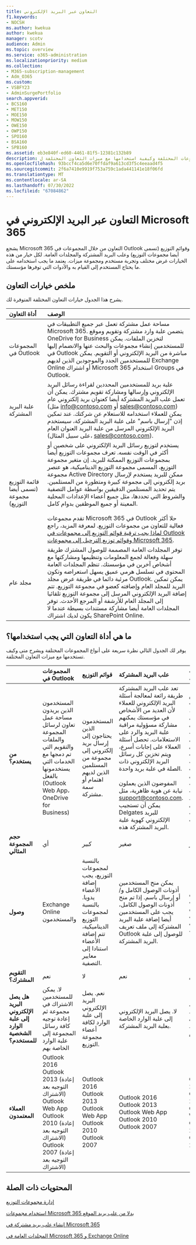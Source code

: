 ```yaml
---
title: التعاون عبر البريد الإلكتروني
f1.keywords:
- NOCSH
ms.author: kwekua
author: kwekua
manager: scotv
audience: Admin
ms.topic: overview
ms.service: o365-administration
ms.localizationpriority: medium
ms.collection:
- M365-subscription-management
- Adm_O365
ms.custom:
- VSBFY23
- AdminSurgePortfolio
search.appverid:
- BCS160
- MET150
- MOE150
- MOW150
- OWE150
- OWP150
- SPO160
- BSA160
- SPB160
ms.assetid: eb3e840f-ed60-4461-81f5-12381c132b89
description: تعرف على أنواع المجموعات المختلفة وكيفية استخدامها مع ميزات التعاون المختلفة ل Microsoft 365.
ms.openlocfilehash: 93bccf4ca5d6e70ffdaf9a613cd3f5c4eeaad4f5
ms.sourcegitcommit: 2f6a7410e9919f753a759c1ada441141e18f06fd
ms.translationtype: MT
ms.contentlocale: ar-SA
ms.lasthandoff: 07/30/2022
ms.locfileid: "67084862"
---
```

# <a name="email-collaboration-in-microsoft-365"></a>التعاون عبر البريد الإلكتروني في Microsoft 365

يشجع Microsoft 365 التعاون من خلال المجموعات في Outlook وقوائم التوزيع (تسمى أيضا مجموعات التوزيع) وعلب البريد المشتركة والمجلدات العامة. لكل خيار من هذه الخيارات غرض مختلف وتجربة مستخدم ومجموعة ميزات. يعتمد ما يجب استخدامه على ما يحتاج المستخدم إلى القيام به والأدوات التي توفرها مؤسستك.
  
## <a name="summary-of-collaboration-options"></a>ملخص خيارات التعاون

يشرح هذا الجدول خيارات التعاون المختلفة المتوفرة لك.

|**أداة التعاون**|**الوصف**|
|:-----|:-----|
|المجموعات في Outlook  <br/> |مساحة عمل مشتركة تعمل عبر جميع التطبيقات في Microsoft 365. يتضمن علبة وارد مشتركة وتقويم وموقع OneDrive for Business لتخزين الملفات. يمكن للمستخدمين إنشاء مجموعات والبحث عنها والانضمام إليها في Outlook مباشرة من البريد الإلكتروني أو التقويم. يمكن للمستخدمين الجدد والموجودين الذين لديهم Exchange Online أو اشتراك Microsoft 365 استخدام Groups في Outlook.  <br/> |
|علبة البريد المشتركة  <br/> |علبة بريد للمستخدمين المحددين لقراءة رسائل البريد الإلكتروني وإرسالها ومشاركة تقويم مشترك. يمكن أن تعمل علب البريد المشتركة أيضا كعنوان بريد إلكتروني عام (مثل info@contoso.com أو sales@contoso.com) يمكن للعملاء استخدامه للاستعلام عن شركتك. عند تمكين إذن "إرسال باسم" على علبة البريد المشتركة، سيستخدم البريد الإلكتروني المرسل من علبة البريد العنوان العام (على سبيل المثال، sales@contoso.com).  <br/> |
|قائمة التوزيع (تسمى أيضا مجموعة التوزيع)  <br/> |يستخدم لتوزيع رسائل البريد الإلكتروني على شخصين أو أكثر في الوقت نفسه. تعرف مجموعات التوزيع أيضا بمجموعات التوزيع الممكنة للبريد. إن متغير مجموعة التوزيع، المسمى مجموعة التوزيع الديناميكية، هو عنصر مجموعة Active Directory ممكن للبريد يستخدم لإرسال بريد إلكتروني إلى مجموعة كبيرة ومتطورة من المستلمين. يتم تحديد المستلمين الدقيقين بواسطة عوامل التصفية والشروط التي تحددها، مثل جميع أعضاء الإعدادات المحلية المعينة أو جميع الموظفين بدوام كامل.   <br/><br/> تقدم مجموعات Microsoft 365 في Outlook حلا أكثر فعالية للتعاون من مجموعات التوزيع. لمعرفة المزيد، راجع [لماذا يجب ترقية قوائم التوزيع إلى مجموعات في Outlook](https://support.microsoft.com/office/7fb3d880-593b-4909-aafa-950dd50ce188) [وقوائم توزيع الترحيل إلى مجموعات Microsoft 365](../manage/upgrade-distribution-lists.md).  <br/> |
|مجلد عام  <br/> |توفر المجلدات العامة المصممة للوصول المشترك طريقة سهلة وفعالة لجمع المعلومات وتنظيمها ومشاركتها مع أشخاص آخرين في مؤسستك. تنظم المجلدات العامة المحتوى في تسلسل هرمي عميق يسهل استعراضه وتكون مرئية دائما في طريقة عرض مجلد Outlook. يمكن تمكين البريد للمجلد العام وإضافته كعضو في مجموعة التوزيع. تتم إضافة البريد الإلكتروني المرسل إلى مجموعة التوزيع تلقائيا إلى المجلد العام للأرشفة أو المرجع الأحدث. توفر المجلدات العامة أيضا مشاركة مستندات بسيطة عندما لا يكون لديك اشتراك SharePoint Online.  <br/> |
   
## <a name="which-collaboration-tool-to-use"></a>ما هي أداة التعاون التي يجب استخدامها؟

يوفر لك الجدول التالي نظرة سريعة على أنواع المجموعات المختلفة ويشرح متى وكيف تستخدمها مع ميزات التعاون المختلفة.
  

||**المجموعات في Outlook**|**قوائم التوزيع**|**علب البريد المشتركة**|**المجلدات العامة**|
|:-----|:-----|:-----|:-----|:-----|
|**من يستخدم؟** <br/> |المستخدمون الذين يريدون مساحة عمل تعاون لرسائل المجموعة والملفات والتقويم التي تم دمجها مع الخدمات التي يستخدمونها بالفعل (Outlook Web App، OneDrive for Business)  <br/> |المستخدمون الذين يحتاجون إلى إرسال بريد إلكتروني إلى مجموعة من المستلمين الذين لديهم اهتمام أو سمة مشتركة.  <br/> |تعد علب البريد المشتركة طريقة رائعة لمعالجة أسئلة البريد الإلكتروني للعملاء لأن العديد من الأشخاص في مؤسستك يمكنهم مشاركة مسؤولية مراقبة علبة البريد والرد على الاستعلامات. تحصل أسئلة العملاء على إجابات أسرع، ويتم تخزين كل رسائل البريد الإلكتروني ذات الصلة في علبة بريد واحدة.  <br/><br/> المفوضون الذين يعملون نيابة عن هوية ظاهرية، مثل support@contoso.com. يمكن أن تستجيب Delgates للبريد الإلكتروني كهوية علبة البريد المشتركة هذه.  <br/> |باستخدام الأذونات المناسبة، يمكن لكل شخص في مؤسستك الوصول إلى المجلدات العامة والبحث فيها. وهي مثالية لأرشفة البريد الإلكتروني أو لمشاركة المستندات.  <br/> |
|**حجم المجموعة المثالي** <br/> |أي  <br/> |كبير  <br/> |صغير  <br/> |كبير  <br/> |
|**وصول** <br/> |Exchange Online والمستخدمون  <br/> |بالنسبة لمجموعات التوزيع، يجب إضافة الأعضاء يدويا. بالنسبة لمجموعات التوزيع الديناميكية، تتم إضافة الأعضاء استنادا إلى معايير التصفية.  <br/> |يمكن منح المستخدمين أذونات الوصول الكامل و/أو إرسال باسم. إذا تم منح أذونات الوصول الكامل، يجب على المستخدمين أيضا إضافة علبة البريد المشتركة إلى ملف تعريف Outlook للوصول إلى علبة البريد المشتركة.  <br/> |يمكن الوصول إليه من قبل أي شخص في مؤسستك  <br/> |
|**التقويم المشترك؟** <br/> |نعم  <br/> |لا  <br/> |نعم  <br/> |نعم  <br/> |
|**هل يصل البريد الإلكتروني إلى علبة الوارد الشخصية للمستخدم؟** <br/> |لا. يمكن للمستخدمين الاشتراك في مجموعة ثم إعادة توجيه كافة رسائل المجموعة إلى علبة الوارد الخاصة بهم  <br/> |نعم. يصل البريد الإلكتروني إلى علبة الوارد لكافة أعضاء مجموعة التوزيع.  <br/> |لا. يصل البريد الإلكتروني إلى علبة الوارد الخاصة بعلبة البريد المشتركة.  <br/> |لا. يصل البريد الإلكتروني إلى المجلد العام.  <br/> |
|**العملاء المعتمدون** <br/> | Outlook 2016  <br/>  Outlook 2013 (إعادة التوجيه بعد الاشتراك)  <br/>  Outlook Web App  <br/>  Outlook 2010 (إعادة التوجيه بعد الاشتراك)  <br/>  Outlook 2007 (إعادة التوجيه بعد الاشتراك)  <br/> | Outlook 2016  <br/>  Outlook 2013  <br/>  Outlook Web App  <br/>  Outlook 2010  <br/>  Outlook 2007  <br/> | Outlook 2016  <br/>  Outlook 2013  <br/>  Outlook Web App  <br/>  Outlook 2010  <br/>  Outlook 2007  <br/> | Outlook 2016  <br/>  Outlook 2013  <br/>  Outlook Web App  <br/>  Outlook 2010  <br/>  Outlook 2007  <br/> |

## <a name="related-content"></a>المحتويات ذات الصلة

[إدارة مجموعات التوزيع](/exchange/recipients-in-exchange-online/manage-distribution-groups/manage-distribution-groups)
    
[استخدام مجموعات Microsoft 365 بدلا من علب بريد الموقع](https://support.microsoft.com/office/737d6b1f-67cc-41fe-8db8-f2d09dd1673b)
    
[إنشاء علب بريد مشتركة في Microsoft 365](create-a-shared-mailbox.md)
    
[المجلدات العامة في Microsoft 365 و Exchange Online](/exchange/collaboration-exo/public-folders/public-folders)
